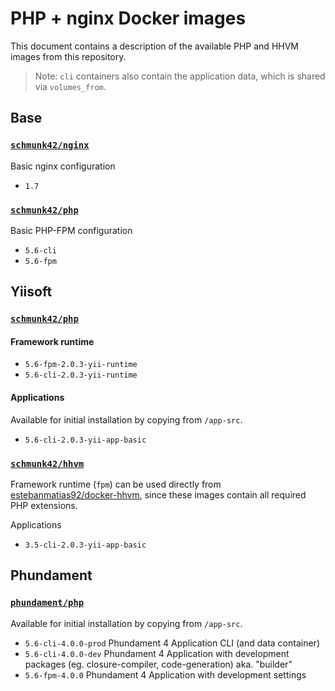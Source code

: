 # PHP + nginx Docker images

This document contains a description of the available PHP and HHVM images from this repository.

> Note: `cli` containers also contain the application data, which is shared via `volumes_from`.

## Base

### [`schmunk42/nginx`](https://registry.hub.docker.com/u/schmunk42/nginx/)

Basic nginx configuration

- `1.7`

### [`schmunk42/php`](https://registry.hub.docker.com/u/schmunk42/php/)

Basic PHP-FPM configuration

- `5.6-cli`
- `5.6-fpm` 


## Yiisoft

### [`schmunk42/php`](https://registry.hub.docker.com/u/schmunk42/php/)

#### Framework runtime

- `5.6-fpm-2.0.3-yii-runtime`
- `5.6-cli-2.0.3-yii-runtime`

#### Applications

Available for initial installation by copying from `/app-src`.

- `5.6-cli-2.0.3-yii-app-basic`

### [`schmunk42/hhvm`](https://registry.hub.docker.com/u/schmunk42/hhvm/)

Framework runtime (`fpm`) can be used directly from [estebanmatias92/docker-hhvm](https://github.com/estebanmatias92/docker-hhvm),
since these images contain all required PHP extensions.

Applications

- `3.5-cli-2.0.3-yii-app-basic`


## Phundament

### [`phundament/php`](https://registry.hub.docker.com/u/phundament/php/)

Available for initial installation by copying from `/app-src`.

- `5.6-cli-4.0.0-prod` Phundament 4 Application CLI (and data container)
- `5.6-cli-4.0.0-dev` Phundament 4 Application with development packages (eg. closure-compiler, code-generation) aka. "builder"
- `5.6-fpm-4.0.0` Phundament 4 Application with development settings
